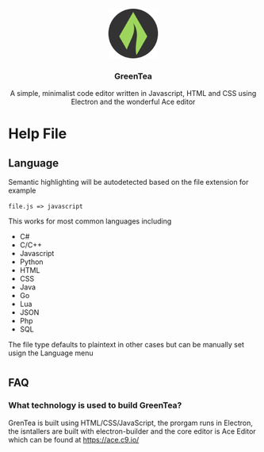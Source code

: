 <p align="center">
    <img src="resources/icon.png" alt="GreenTea logo" width="100" height="100">
</p>

<h3 align="center">GreenTea</h3>

<p align="center">
  A simple, minimalist code editor written in Javascript, HTML and CSS using Electron and the wonderful Ace editor
  <br>
</p>

# Help File

## Language

Semantic highlighting will be autodetected based on the file extension for example 

```file.js => javascript```

This works for most common languages including

- C#
- C/C++
- Javascript
- Python
- HTML
- CSS
- Java
- Go
- Lua
- JSON
- Php
- SQL

The file type defaults to plaintext in other cases but can be manually set usign the Language menu

#

## FAQ

### What technology is used to build GreenTea?

GrenTea is built using HTML/CSS/JavaScript, the prorgam runs in Electron, the isntallers are built with electron-builder and the core editor is Ace Editor which can be found at https://ace.c9.io/ 


